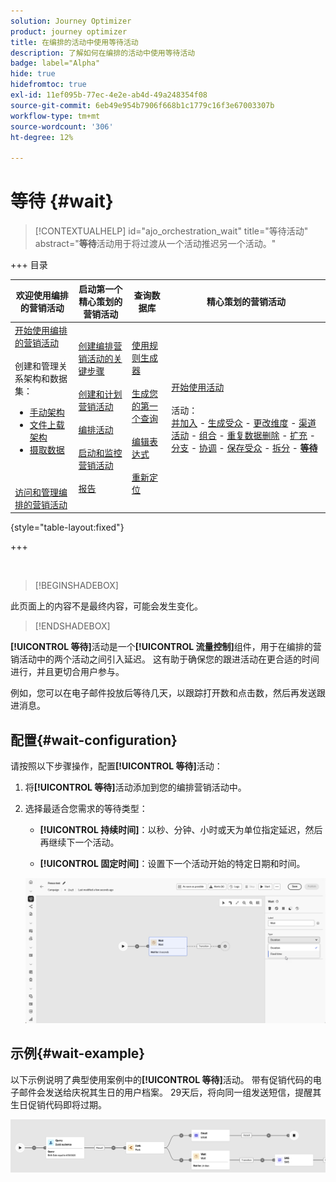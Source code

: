```yaml
---
solution: Journey Optimizer
product: journey optimizer
title: 在编排的活动中使用等待活动
description: 了解如何在编排的活动中使用等待活动
badge: label="Alpha"
hide: true
hidefromtoc: true
exl-id: 11ef095b-77ec-4e2e-ab4d-49a248354f08
source-git-commit: 6eb49e954b7906f668b1c1779c16f3e67003307b
workflow-type: tm+mt
source-wordcount: '306'
ht-degree: 12%

---
```


# 等待 {#wait}

>[!CONTEXTUALHELP]
>id="ajo_orchestration_wait"
>title="等待活动"
>abstract="**等待**&#x200B;活动用于将过渡从一个活动推迟另一个活动。"


+++ 目录

| 欢迎使用编排的营销活动 | 启动第一个精心策划的营销活动 | 查询数据库 | 精心策划的营销活动 |
|---|---|---|---|
| [开始使用编排的营销活动](../gs-orchestrated-campaigns.md)<br/><br/>创建和管理关系架构和数据集：</br> <ul><li>[手动架构](../manual-schema.md)</li><li>[文件上载架构](../file-upload-schema.md)</li><li>[摄取数据](../ingest-data.md)</li></ul><br/><br/>[访问和管理编排的营销活动](../access-manage-orchestrated-campaigns.md) | [创建编排营销活动的关键步骤](../gs-campaign-creation.md)<br/><br/>[创建和计划营销活动](../create-orchestrated-campaign.md)<br/><br/>[编排活动](../orchestrate-activities.md)<br/><br/>[启动和监控营销活动](../start-monitor-campaigns.md)<br/><br/>[报告](../reporting-campaigns.md) | [使用规则生成器](../orchestrated-rule-builder.md)<br/><br/>[生成您的第一个查询](../build-query.md)<br/><br/>[编辑表达式](../edit-expressions.md)<br/><br/>[重新定位](../retarget.md) | [开始使用活动](about-activities.md)<br/><br/>活动：<br/>[并加入](and-join.md) - [生成受众](build-audience.md) - [更改维度](change-dimension.md) - [渠道活动](channels.md) - [组合](combine.md) - [重复数据删除](deduplication.md) - [扩充](enrichment.md) - [分支](fork.md) - [协调](reconciliation.md) - [保存受众](save-audience.md) - [拆分](split.md) - <b>[等待](wait.md)</b> |

{style="table-layout:fixed"}

+++

<br/>

>[!BEGINSHADEBOX]

此页面上的内容不是最终内容，可能会发生变化。

>[!ENDSHADEBOX]

**[!UICONTROL 等待]**&#x200B;活动是一个&#x200B;**[!UICONTROL 流量控制]**&#x200B;组件，用于在编排的营销活动中的两个活动之间引入延迟。 这有助于确保您的跟进活动在更合适的时间进行，并且更切合用户参与。

例如，您可以在电子邮件投放后等待几天，以跟踪打开数和点击数，然后再发送跟进消息。

## 配置{#wait-configuration}

请按照以下步骤操作，配置&#x200B;**[!UICONTROL 等待]**&#x200B;活动：

1. 将&#x200B;**[!UICONTROL 等待]**&#x200B;活动添加到您的编排营销活动中。

1. 选择最适合您需求的等待类型：

   * **[!UICONTROL 持续时间]**：以秒、分钟、小时或天为单位指定延迟，然后再继续下一个活动。

   * **[!UICONTROL 固定时间]**：设置下一个活动开始的特定日期和时间。

   ![](../assets/wait_activity.png)

## 示例{#wait-example}

以下示例说明了典型使用案例中的&#x200B;**[!UICONTROL 等待]**&#x200B;活动。  带有促销代码的电子邮件会发送给庆祝其生日的用户档案。 29天后，将向同一组发送短信，提醒其生日促销代码即将过期。

![](../assets/wait-example.png)

